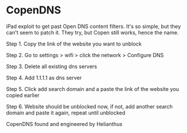 # CopenDNS
iPad exploit to get past Open DNS content filters. It's so simple, but they can't seem to patch it. They try, but Copen still  works, hence the name.

Step 1.
Copy the link of the website you want to unblock

Step 2.
Go to settings > wifi > click the network > Configure DNS

Step 3.
Delete all existing dns servers

Step 4.
Add 1.1.1.1 as dns server

Step 5.
Click add search domain and a paste the link of the website you copied earlier

Step 6.
Website should be unblocked now, if not, add another search domain and paste it again, repeat until unblocked

CopenDNS found and engineered by Helianthus
